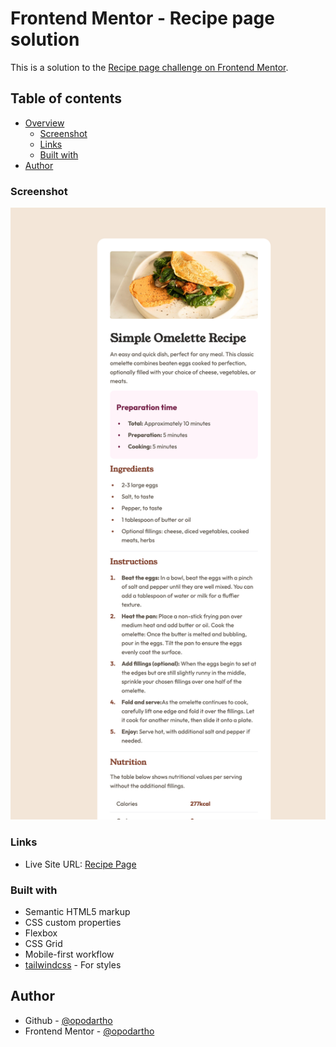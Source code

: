 # Frontend Mentor - Recipe page solution

This is a solution to the [Recipe page challenge on Frontend Mentor](https://www.frontendmentor.io/challenges/recipe-page-KiTsR8QQKm).

## Table of contents

- [Overview](#overview)
  - [Screenshot](#screenshot)
  - [Links](#links)
  - [Built with](#built-with)
- [Author](#author)



### Screenshot

![](./screenshot.png)


### Links

- Live Site URL: [Recipe Page](https://opodartho.github.io/recipe-page/src/index.html)

### Built with

- Semantic HTML5 markup
- CSS custom properties
- Flexbox
- CSS Grid
- Mobile-first workflow
- [tailwindcss](https://tailwindcss.com/) - For styles


## Author

- Github - [@opodartho](https://github.com/opodartho)
- Frontend Mentor - [@opodartho](https://www.frontendmentor.io/profile/opodartho)
